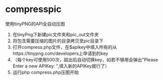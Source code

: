 # compresspic
使用tinyPNG的API全自动压图
<ol>
<li>在tinyPng下新建pic文件夹和pic_out文件夹</li>
<li>将包含需要压缩的图片的目录拷贝至pic目录下</li>
<li>打开compress.php文件，在$apikey中填入所有的从https://tinypng.com/developers上申请到的key</li>
<li>（每个key可使用500次，超出后自动切换key，如若不够用会弹出"Please Enter a new APIKey: ",填入新的APIKey就行了）</li>
<li>运行php compress.php压图开始</li>
</ol>
